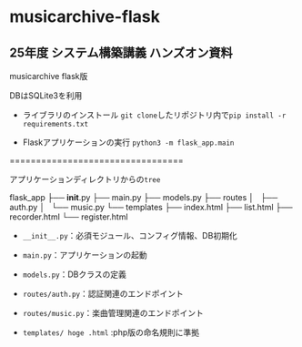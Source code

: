 # musicarchive-flask
## 25年度 システム構築講義 ハンズオン資料

musicarchive flask版  

DBはSQLite3を利用

- ライブラリのインストール
`git clone`したリポジトリ内で`pip install -r requirements.txt`

- Flaskアプリケーションの実行
`python3 -m flask_app.main`

=================================

アプリケーションディレクトリからの`tree`

flask_app
├── __init__.py
├── main.py
├── models.py
├── routes
│   ├── auth.py
│   └── music.py
└── templates
    ├── index.html
    ├── list.html
    ├── recorder.html
    └── register.html

- `__init__.py`：必須モジュール、コンフィグ情報、DB初期化

- `main.py`：アプリケーションの起動

- `models.py`：DBクラスの定義

- `routes/auth.py`：認証関連のエンドポイント

- `routes/music.py`：楽曲管理関連のエンドポイント

- `templates/ hoge .html` :php版の命名規則に準拠
